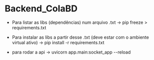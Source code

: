 # Backend_ColaBD

- Para listar as libs (dependências) num arquivo .txt -> pip freeze > requirements.txt
- Para instalar as libs a partir desse .txt (deve estar com o ambiente virtual ativo) -> pip install -r requirements.txt

- para rodar a api -> uvicorn app.main:socket_app --reload
